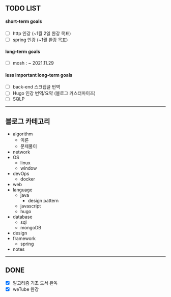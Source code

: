 ## TODO LIST

#### short-term goals

- [ ] http 인강 (~1월 2일 완강 목표)
- [ ] spring 인강 (~1월 완강 목표)

#### long-term goals
- [ ] mosh : ~  2021.11.29

#### less important long-term goals
- [ ] back-end 스크랩글 번역
- [ ] Hugo 인강 번역/요약 (블로그 커스터마이즈)
- [ ] SQLP

-----

## 블로그 카테고리

- algorithm
  - 이론
  - 문제풀이
- network
- OS
  - linux
  - window
- devOps
  - docker
- web
- language
  - java
    - design pattern
  - javascript
  - hugo
- database
  - sql
  - mongoDB
- design
- framework
  - spring
- notes

-----

## DONE

- [X] 알고리즘 기초 도서 완독
- [X] weTube 완강
